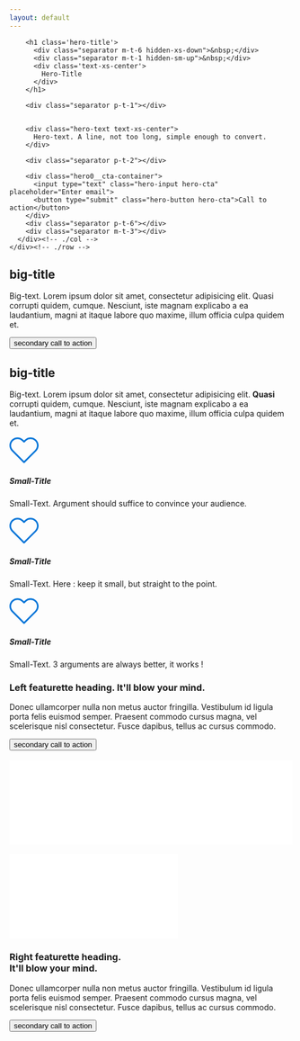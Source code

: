 ```yaml
---
layout: default
---
```


<section class='index hero0'>


  <div class="container">
    <div class="row">
      <div class="col-xs-10 col-xs-offset-1">

        <h1 class='hero-title'>
          <div class="separator m-t-6 hidden-xs-down">&nbsp;</div>
          <div class="separator m-t-1 hidden-sm-up">&nbsp;</div>
          <div class='text-xs-center'>
            Hero-Title
          </div>
        </h1>
        
        <div class="separator p-t-1"></div>


        <div class="hero-text text-xs-center">
          Hero-text. A line, not too long, simple enough to convert.
        </div>
        
        <div class="separator p-t-2"></div>
        
        <div class="hero0__cta-container">
          <input type="text" class="hero-input hero-cta" placeholder="Enter email">
          <button type="submit" class="hero-button hero-cta">Call to action</button>
        </div>
        <div class="separator p-t-6"></div>
        <div class="separator m-t-3"></div>
      </div><!-- ./col -->
    </div><!-- ./row -->
  </div><!-- ./container -->

</section>






<div class="section-separator">
  <div class="container">
    <div class="row">
      <div class="col-xs-4 col-xs-offset-4">
        <div class="line"></div>
      </div><!-- ./col -->
    </div><!-- ./row -->
  </div><!-- ./container -->
</div><!-- /.section-separator -->





<section>
  <div class="container">
    <div class="row">
      <div class="col-xs-8 col-xs-offset-2">
        <div class="separator p-t-6"></div>
        <h2 class=" big-title text-xs-center"> big-title</h2>
        <div class="separator p-t-1"></div>
        <p class="big-text text-xs-center">Big-text. Lorem ipsum dolor sit amet, consectetur adipisicing elit. Quasi corrupti quidem, cumque. Nesciunt, iste magnam explicabo a ea laudantium, magni at itaque labore quo maxime, illum officia culpa quidem et.</p>
        <div class='text-xs-center'>
          <div class="separator p-t-1"></div>
          <button class="btn btn-primary-outline">secondary call to action</button>
        </div>
        <div class="separator m-t-6"></div>
      </div><!-- ./col -->
    </div><!-- ./row -->
  </div><!-- ./container -->
</section>



<section class="section-separator">
  <div class="container">
    <div class="row">
      <div class="col-xs-4 col-xs-offset-4">
        <div class="line"></div>
      </div><!-- ./col -->
    </div><!-- ./row -->
    </div><!-- ./container -->
</section><!-- /.section-separator -->



<section class="feature1">
  <div class="container">
    <div class="separator p-t-6"></div>
    <div class="row">
      <div class="col-xs-8 col-xs-offset-2">
        <h2 class=" big-title text-xs-center"> big-title</h2>
        <div class="separator p-t-2"></div>
        <p class="big-text text-xs-center">Big-text. Lorem ipsum dolor sit amet, consectetur adipisicing elit. <strong>Quasi</strong> corrupti quidem, cumque. Nesciunt, iste magnam explicabo a ea laudantium, magni at itaque labore quo maxime, illum officia culpa quidem et.</p>
      </div><!-- ./col -->
    </div><!-- ./row -->
    <div class="separator p-t-3"></div>
    <div class="row">
      <div class="col-lg-4 text-xs-center feature1__sub">
        <svg xmlns="http://www.w3.org/2000/svg" xmlns:xlink="http://www.w3.org/1999/xlink" version="1.1" id="Capa_1" x="0px" y="0px" viewBox="0 0 471.701 471.701" style="enable-background:new 0 0 471.701 471.701;" xml:space="preserve" width="52px" height="52px">
          <g>
            <path d="M433.601,67.001c-24.7-24.7-57.4-38.2-92.3-38.2s-67.7,13.6-92.4,38.3l-12.9,12.9l-13.1-13.1   c-24.7-24.7-57.6-38.4-92.5-38.4c-34.8,0-67.6,13.6-92.2,38.2c-24.7,24.7-38.3,57.5-38.2,92.4c0,34.9,13.7,67.6,38.4,92.3   l187.8,187.8c2.6,2.6,6.1,4,9.5,4c3.4,0,6.9-1.3,9.5-3.9l188.2-187.5c24.7-24.7,38.3-57.5,38.3-92.4   C471.801,124.501,458.301,91.701,433.601,67.001z M414.401,232.701l-178.7,178l-178.3-178.3c-19.6-19.6-30.4-45.6-30.4-73.3   s10.7-53.7,30.3-73.2c19.5-19.5,45.5-30.3,73.1-30.3c27.7,0,53.8,10.8,73.4,30.4l22.6,22.6c5.3,5.3,13.8,5.3,19.1,0l22.4-22.4   c19.6-19.6,45.7-30.4,73.3-30.4c27.6,0,53.6,10.8,73.2,30.3c19.6,19.6,30.3,45.6,30.3,73.3   C444.801,187.101,434.001,213.101,414.401,232.701z" fill="#0275d8"/>
          </g>
        </svg>
        <div class="separator p-t-1"></div>
        <h5 class='small-title'>Small-Title</h5>
        <p class='feature1__sub-text small-text'>Small-Text. Argument should suffice to convince your audience.</p>
      </div><!-- /.col-lg-4 -->
      <div class="col-lg-4 text-xs-center feature1__sub">
        <div class="separator p-t-1 hidden-lg-up"></div>
        <svg xmlns="http://www.w3.org/2000/svg" xmlns:xlink="http://www.w3.org/1999/xlink" version="1.1" id="Capa_1" x="0px" y="0px" viewBox="0 0 471.701 471.701" style="enable-background:new 0 0 471.701 471.701;" xml:space="preserve" width="52px" height="52px">
          <g>
            <path d="M433.601,67.001c-24.7-24.7-57.4-38.2-92.3-38.2s-67.7,13.6-92.4,38.3l-12.9,12.9l-13.1-13.1   c-24.7-24.7-57.6-38.4-92.5-38.4c-34.8,0-67.6,13.6-92.2,38.2c-24.7,24.7-38.3,57.5-38.2,92.4c0,34.9,13.7,67.6,38.4,92.3   l187.8,187.8c2.6,2.6,6.1,4,9.5,4c3.4,0,6.9-1.3,9.5-3.9l188.2-187.5c24.7-24.7,38.3-57.5,38.3-92.4   C471.801,124.501,458.301,91.701,433.601,67.001z M414.401,232.701l-178.7,178l-178.3-178.3c-19.6-19.6-30.4-45.6-30.4-73.3   s10.7-53.7,30.3-73.2c19.5-19.5,45.5-30.3,73.1-30.3c27.7,0,53.8,10.8,73.4,30.4l22.6,22.6c5.3,5.3,13.8,5.3,19.1,0l22.4-22.4   c19.6-19.6,45.7-30.4,73.3-30.4c27.6,0,53.6,10.8,73.2,30.3c19.6,19.6,30.3,45.6,30.3,73.3   C444.801,187.101,434.001,213.101,414.401,232.701z" fill="#0275d8"/>
          </g>
        </svg>
        <div class="separator p-t-1"></div>
        <h5 class='small-title'>Small-Title</h5>
        <p class='feature1__sub-text small-text'>Small-Text. Here : keep it small, but straight to the point.</p>
      </div><!-- /.col-lg-4 -->
      <div class="col-lg-4 text-xs-center feature1__sub">
        <div class="separator p-t-1 hidden-lg-up"></div>
        <svg xmlns="http://www.w3.org/2000/svg" xmlns:xlink="http://www.w3.org/1999/xlink" version="1.1" id="Capa_1" x="0px" y="0px" viewBox="0 0 471.701 471.701" style="enable-background:new 0 0 471.701 471.701;" xml:space="preserve" width="52px" height="52px">
          <g>
            <path d="M433.601,67.001c-24.7-24.7-57.4-38.2-92.3-38.2s-67.7,13.6-92.4,38.3l-12.9,12.9l-13.1-13.1   c-24.7-24.7-57.6-38.4-92.5-38.4c-34.8,0-67.6,13.6-92.2,38.2c-24.7,24.7-38.3,57.5-38.2,92.4c0,34.9,13.7,67.6,38.4,92.3   l187.8,187.8c2.6,2.6,6.1,4,9.5,4c3.4,0,6.9-1.3,9.5-3.9l188.2-187.5c24.7-24.7,38.3-57.5,38.3-92.4   C471.801,124.501,458.301,91.701,433.601,67.001z M414.401,232.701l-178.7,178l-178.3-178.3c-19.6-19.6-30.4-45.6-30.4-73.3   s10.7-53.7,30.3-73.2c19.5-19.5,45.5-30.3,73.1-30.3c27.7,0,53.8,10.8,73.4,30.4l22.6,22.6c5.3,5.3,13.8,5.3,19.1,0l22.4-22.4   c19.6-19.6,45.7-30.4,73.3-30.4c27.6,0,53.6,10.8,73.2,30.3c19.6,19.6,30.3,45.6,30.3,73.3   C444.801,187.101,434.001,213.101,414.401,232.701z" fill="#0275d8"/>
          </g>
        </svg>
        <div class="separator p-t-1"></div>
        <h5 class='small-title'>Small-Title</h5>
        <p class='feature1__sub-text small-text'>Small-Text. 3 arguments are always better, it works !</p>
        <div class="separator m-t-6"></div>
      </div><!-- /.col-lg-4 -->
    </div><!-- /.row -->
    </div><!-- /.container -->
  </section>




  <section class="section-separator">
    <div class="container">
      <div class="row">
        <div class="col-xs-4 col-xs-offset-4">
          <div class="line"></div>
        </div><!-- ./col -->
      </div><!-- ./row -->
    </div><!-- ./container -->
  </section><!-- /.section-separator -->





  <section class="feature0">
    <div class="separator p-t-3"></div>
    <div class="container">
      <div class="row">
        <div class="feature0__text-left">
          <h3 class=" big-title">Left featurette heading. <span class="text-muted"> It'll blow your mind.</span></h3>
          <p class="big-text">Donec ullamcorper nulla non metus auctor fringilla. Vestibulum id ligula porta felis euismod semper. Praesent commodo cursus magna, vel scelerisque nisl consectetur. Fusce dapibus, tellus ac cursus commodo.</p>
          <button class="btn btn-primary-outline">secondary call to action</button>
        </div>
        <div class="feature0__img-right">
          <div class="separator p-t-1 hidden-md-up">&nbsp;</div>
          <div class='feature1__sub-image' >
            <object>
              <embed src="image/responsive3.svg" style="width: 100%; height: auto;" />
            </object>
          </div>
        </div>
      </div>
    </div>
  
  <div class="container">
    <div class="row">
      <div class="feature0__img-left">
        <div class="separator p-t-1 hidden-md-up">&nbsp;</div>
        <div class='subfeature-image' >
          <object>
            <embed src="image/responsive3.svg" />
          </object>
        </div>
      </div>
      <div class="feature0__text-right">
      <h3 class=" big-title">Right featurette heading. <div class="text-muted"> It'll blow your mind.</div></h3>
        <p class="big-text">Donec ullamcorper nulla non metus auctor fringilla. Vestibulum id ligula porta felis euismod semper. Praesent commodo cursus magna, vel scelerisque nisl consectetur. Fusce dapibus, tellus ac cursus commodo.</p>
        <button class="btn btn-primary-outline">secondary call to action</button>
      </div>
    </div>


  </div>
</section>